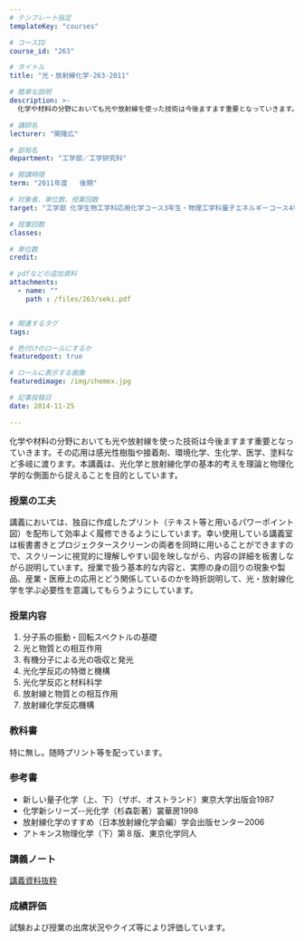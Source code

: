 ```yaml
---
# テンプレート指定
templateKey: "courses"

# コースID
course_id: "263"

# タイトル
title: "光・放射線化学-263-2011"

# 簡単な説明
description: >-
  化学や材料の分野においても光や放射線を使った技術は今後ますます重要となっていきます。その応用は感光性樹脂や接着剤、環境化学、生化学、医学、塗料など多岐に渡ります。本講義は、光化学と放射線化学の基本的考...

# 講師名
lecturer: "関隆広"

# 部局名
department: "工学部／工学研究科"

# 開講時限
term: "2011年度	後期"

# 対象者、単位数、授業回数
target: "工学部 化学生物工学科応用化学コース3年生・物理工学科量子エネルギーコース4年生\t\t\t\t2単位、週1回全15回"

# 授業回数
classes: 

# 単位数
credit: 

# pdfなどの追加資料
attachments: 
  - name: "" 
    path : /files/263/seki.pdf


# 関連するタグ
tags:

# 色付けのロールにするか
featuredpost: true

# ロールに表示する画像
featuredimage: /img/chemex.jpg

# 記事投稿日
date: 2014-11-25

---
```

化学や材料の分野においても光や放射線を使った技術は今後ますます重要となっていきます。その応用は感光性樹脂や接着剤、環境化学、生化学、医学、塗料など多岐に渡ります。本講義は、光化学と放射線化学の基本的考えを理論と物理化学的な側面から捉えることを目的としています。
### 授業の工夫

講義においては、独自に作成したプリント（テキスト等と用いるパワーポイント図）を配布して効率よく履修できるようにしています。幸い使用している講義室は板書書きとプロジェクタースクリーンの両者を同時に用いることができますので、スクリーンに視覚的に理解しやすい図を映しながら、内容の詳細を板書しながら説明しています。授業で扱う基本的な内容と、実際の身の回りの現象や製品、産業・医療上の応用とどう関係しているのかを時折説明して、光・放射線化学を学ぶ必要性を意識してもらうようにしています。

### 授業内容

  1. 分子系の振動・回転スペクトルの基礎
  2. 光と物質との相互作用
  3. 有機分子による光の吸収と発光
  4. 光化学反応の特徴と機構
  5. 光化学反応と材料科学
  6. 放射線と物質との相互作用
  7. 放射線化学反応機構

### 教科書

特に無し。随時プリント等を配っています。

### 参考書 

  * 新しい量子化学（上、下）（ザボ、オストランド）東京大学出版会1987
  * 化学新シリーズ--光化学（杉森彰著）裳華房1998
  * 放射線化学のすすめ（日本放射線化学会編）学会出版センター2006
  * アトキンス物理化学（下）第８版、東京化学同人

### 講義ノート


[講義資料抜粋](/files/263/seki.pdf) 

### 成績評価

試験および授業の出席状況やクイズ等により評価しています。
